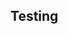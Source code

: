 ## Testing

<script>
    // Function to check the browser window width and perform actions
    function checkWindowWidth() {
        var width = window.innerWidth || document.documentElement.clientWidth || document.body.clientWidth;

        if (width > 800) {
            <iframe src="/Assets/Bokeh/Flamengo_xg_vs_xga.html"
            sandbox="allow-same-origin allow-scripts"
            width="100%"
            height="600"
            scrolling="no"
            seamless="seamless"
            frameborder="0">
            </iframe>
        } else {
            <iframe src="/Assets/Bokeh/epl.html"
            sandbox="allow-same-origin allow-scripts"
            width="100%"
            height="600"
            scrolling="no"
            seamless="seamless"
            frameborder="0">
        </iframe>
        }
    }

        // Call the function when the page loads and when the window is resized
    window.onload = checkWindowWidth;
    window.onresize = checkWindowWidth;
    </script>
